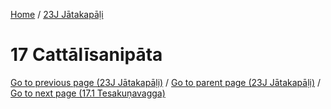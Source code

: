 
[Home](/) / [23J Jātakapāḷi](../23J.md)

# 17 Cattālīsanipāta


[Go to previous page (23J Jātakapāḷi)](0.md) / [Go to parent page (23J Jātakapāḷi)](0.md) / [Go to next page (17.1 Tesakuṇavagga)](17/17.1.md)


